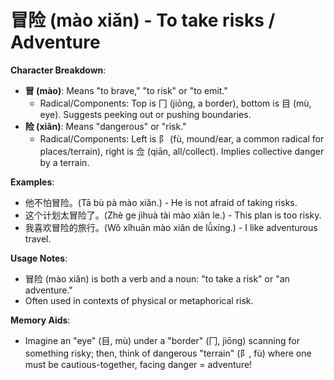 # **冒险 (mào xiǎn) - To take risks / Adventure**

**Character Breakdown**:  
- **冒 (mào)**: Means "to brave," "to risk" or "to emit."
  - Radical/Components: Top is 冂 (jiōng, a border), bottom is 目 (mù, eye). Suggests peeking out or pushing boundaries.  
- **险 (xiǎn)**: Means "dangerous" or "risk."
  - Radical/Components: Left is 阝 (fù, mound/ear, a common radical for places/terrain), right is 佥 (qiān, all/collect). Implies collective danger by a terrain.

**Examples**:  
- 他不怕冒险。(Tā bù pà mào xiǎn.) - He is not afraid of taking risks.  
- 这个计划太冒险了。(Zhè ge jìhuà tài mào xiǎn le.) - This plan is too risky.  
- 我喜欢冒险的旅行。(Wǒ xǐhuān mào xiǎn de lǚxíng.) - I like adventurous travel.

**Usage Notes**:  
- 冒险 (mào xiǎn) is both a verb and a noun: "to take a risk" or "an adventure."  
- Often used in contexts of physical or metaphorical risk.

**Memory Aids**:  
- Imagine an "eye" (目, mù) under a "border" (冂, jiōng) scanning for something risky; then, think of dangerous "terrain" (阝, fù) where one must be cautious-together, facing danger = adventure!